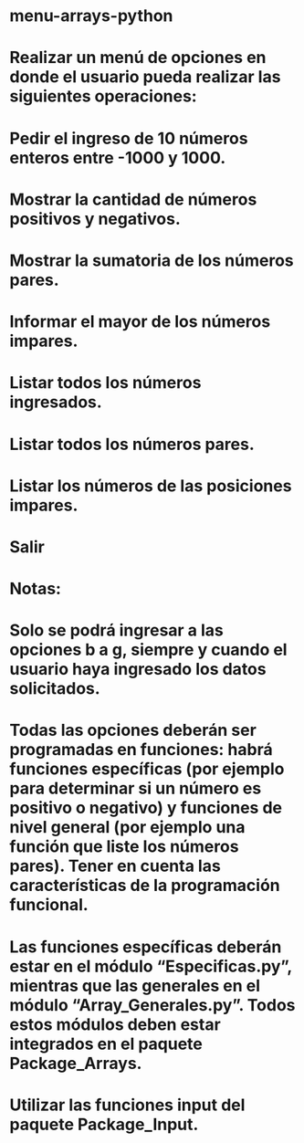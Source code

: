 # menu-arrays-python

# Realizar un menú de opciones en donde el usuario pueda realizar las siguientes operaciones:
# Pedir el ingreso de 10 números enteros entre -1000 y 1000. 
# Mostrar la cantidad de números positivos y negativos.
# Mostrar la sumatoria de los números pares.
# Informar el mayor de los números impares.
# Listar todos los números ingresados.
# Listar todos los números pares.
# Listar los números de las posiciones impares.  
# Salir

# Notas:
# Solo se podrá ingresar a las opciones b a g, siempre y cuando el usuario haya ingresado los datos solicitados.
# Todas las opciones deberán ser programadas en funciones: habrá funciones específicas (por ejemplo para determinar si un número es positivo o negativo) y funciones de nivel general (por ejemplo una función que liste los números pares). Tener en cuenta las características de la programación funcional.
# Las funciones específicas deberán estar en el módulo “Especificas.py”, mientras que las generales en el módulo “Array_Generales.py”. Todos estos módulos deben estar integrados en el paquete Package_Arrays.
# Utilizar las funciones input del paquete Package_Input.